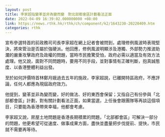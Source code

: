 ```yaml
---
layout: post
title: 李家超指變革並非為變而變　對北部都會區計劃看法正面
date: 2022-04-09 16:39:02.000000000 +08:00
link: https://news.rthk.hk/rthk/ch/component/k2/1643230-20220409.htm
categories: rthk
---
```


宣布參選特首的前政務司司長李家超在網上記者會被問到，處理修例風波時表現堅決，將來管治是否屬於強硬派。他回應，修例風波明顯涉及港獨、外部勢力推波助瀾的嚴重攻擊政府及政權的問題，當時市民擔驚受怕，政府必需以適當及有效方法處理。他又說，面對不同問題時，要用不同手段，並對事情有正確判斷，抱真誠態度、以香港整體利益出發。

至於如何評價特首林鄭月娥過去五年的施政，李家超說，已離開特區政府，不應評論，任何人都應為現屆政府效力。

他提到，變革並非為變而變，好的做法、好的東西會保留；又指自己有份參與「北部都會區」計劃，對有關計劃看法正面，如果當選，上任後會跟團隊等再談這個項目，只要能為香港帶來幸福，他都會考慮。

李家超又說，房屋土地問題是香港長期積累的問題，「北部都會區」可解決一部分的問題，他更希望可從速度、做事成果方面，盡快並盡量把步伐提前、提快，市民就不需要再等待。
